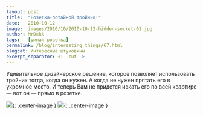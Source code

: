 ```yaml
---
layout: post
title:  "Розетка-потайной тройник!"
date:   2010-10-12
image:  images/2010/10/2010-10-12-hidden-socket-01.jpg
author: MrDekk
tags:   [умная розетка]
permalink: /blog/interesting_things/67.html
blogcat: Интересные штуковины
excerpt_separator: <!--cut-->
---
```


Удивительное дизайнерское решение, которое позволяет использовать тройник тогда, когда он нужен. А когда не нужен прятать его в укромное место. И теперь Вам не придется искать его по всей квартире — вот он — прямо в розетке.

<!--cut-->

![]({{site.baseurl}}/images/2010/10/2010-10-12-hidden-socket-02.jpg){: .center-image }
![]({{site.baseurl}}/images/2010/10/2010-10-12-hidden-socket-03.jpg){: .center-image }